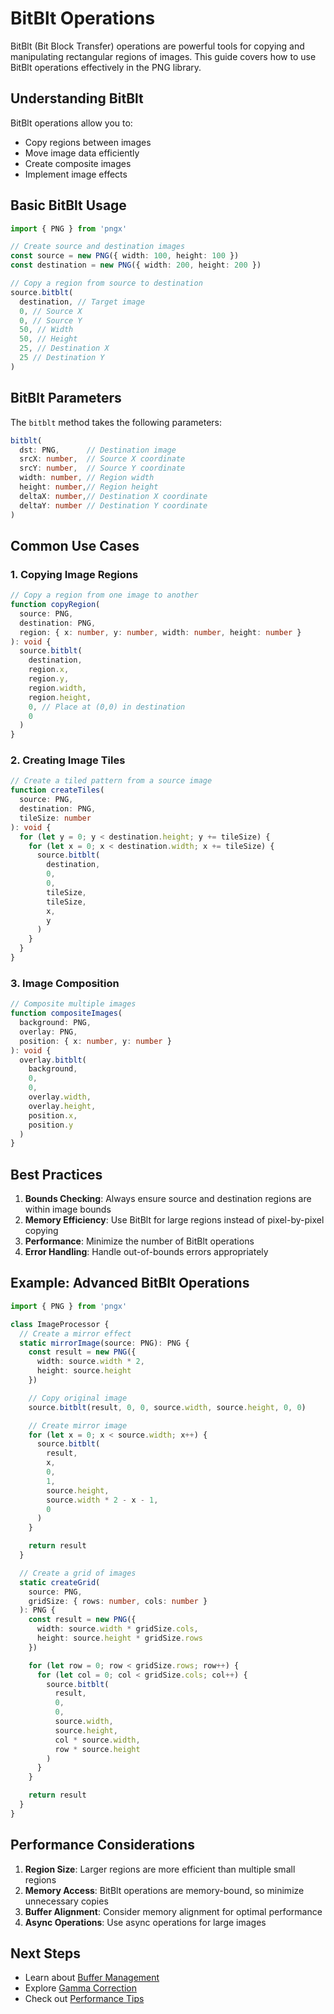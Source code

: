 # BitBlt Operations

BitBlt (Bit Block Transfer) operations are powerful tools for copying and manipulating rectangular regions of images. This guide covers how to use BitBlt operations effectively in the PNG library.

## Understanding BitBlt

BitBlt operations allow you to:

- Copy regions between images
- Move image data efficiently
- Create composite images
- Implement image effects

## Basic BitBlt Usage

```typescript
import { PNG } from 'pngx'

// Create source and destination images
const source = new PNG({ width: 100, height: 100 })
const destination = new PNG({ width: 200, height: 200 })

// Copy a region from source to destination
source.bitblt(
  destination, // Target image
  0, // Source X
  0, // Source Y
  50, // Width
  50, // Height
  25, // Destination X
  25 // Destination Y
)
```

## BitBlt Parameters

The `bitblt` method takes the following parameters:

```typescript
bitblt(
  dst: PNG,      // Destination image
  srcX: number,  // Source X coordinate
  srcY: number,  // Source Y coordinate
  width: number, // Region width
  height: number,// Region height
  deltaX: number,// Destination X coordinate
  deltaY: number // Destination Y coordinate
)
```

## Common Use Cases

### 1. Copying Image Regions

```typescript
// Copy a region from one image to another
function copyRegion(
  source: PNG,
  destination: PNG,
  region: { x: number, y: number, width: number, height: number }
): void {
  source.bitblt(
    destination,
    region.x,
    region.y,
    region.width,
    region.height,
    0, // Place at (0,0) in destination
    0
  )
}
```

### 2. Creating Image Tiles

```typescript
// Create a tiled pattern from a source image
function createTiles(
  source: PNG,
  destination: PNG,
  tileSize: number
): void {
  for (let y = 0; y < destination.height; y += tileSize) {
    for (let x = 0; x < destination.width; x += tileSize) {
      source.bitblt(
        destination,
        0,
        0,
        tileSize,
        tileSize,
        x,
        y
      )
    }
  }
}
```

### 3. Image Composition

```typescript
// Composite multiple images
function compositeImages(
  background: PNG,
  overlay: PNG,
  position: { x: number, y: number }
): void {
  overlay.bitblt(
    background,
    0,
    0,
    overlay.width,
    overlay.height,
    position.x,
    position.y
  )
}
```

## Best Practices

1. **Bounds Checking**: Always ensure source and destination regions are within image bounds
2. **Memory Efficiency**: Use BitBlt for large regions instead of pixel-by-pixel copying
3. **Performance**: Minimize the number of BitBlt operations
4. **Error Handling**: Handle out-of-bounds errors appropriately

## Example: Advanced BitBlt Operations

```typescript
import { PNG } from 'pngx'

class ImageProcessor {
  // Create a mirror effect
  static mirrorImage(source: PNG): PNG {
    const result = new PNG({
      width: source.width * 2,
      height: source.height
    })

    // Copy original image
    source.bitblt(result, 0, 0, source.width, source.height, 0, 0)

    // Create mirror image
    for (let x = 0; x < source.width; x++) {
      source.bitblt(
        result,
        x,
        0,
        1,
        source.height,
        source.width * 2 - x - 1,
        0
      )
    }

    return result
  }

  // Create a grid of images
  static createGrid(
    source: PNG,
    gridSize: { rows: number, cols: number }
  ): PNG {
    const result = new PNG({
      width: source.width * gridSize.cols,
      height: source.height * gridSize.rows
    })

    for (let row = 0; row < gridSize.rows; row++) {
      for (let col = 0; col < gridSize.cols; col++) {
        source.bitblt(
          result,
          0,
          0,
          source.width,
          source.height,
          col * source.width,
          row * source.height
        )
      }
    }

    return result
  }
}
```

## Performance Considerations

1. **Region Size**: Larger regions are more efficient than multiple small regions
2. **Memory Access**: BitBlt operations are memory-bound, so minimize unnecessary copies
3. **Buffer Alignment**: Consider memory alignment for optimal performance
4. **Async Operations**: Use async operations for large images

## Next Steps

- Learn about [Buffer Management](/advanced/buffer-management)
- Explore [Gamma Correction](/advanced/gamma-correction)
- Check out [Performance Tips](/advanced/performance)

